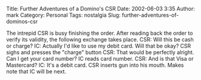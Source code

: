Title: Further Adventures of a Domino's CSR
Date: 2002-06-03 3:35
Author: mark
Category: Personal
Tags: nostalgia
Slug: further-adventures-of-dominos-csr

The intrepid CSR is busy finishing the order. After reading back the order to verify its validity, the following exchange takes place.
CSR: Will this be cash or charge?
IC: Actually I'd like to use my debit card. Will that be okay?
CSR sighs and presses the "charge" button
CSR: That would be perfectly alright. Can I get your card number?
IC reads card number.
CSR: And is that Visa or Mastercard?
IC: It's a debit card.
CSR inserts gun into his mouth. Makes note that IC will be next.
